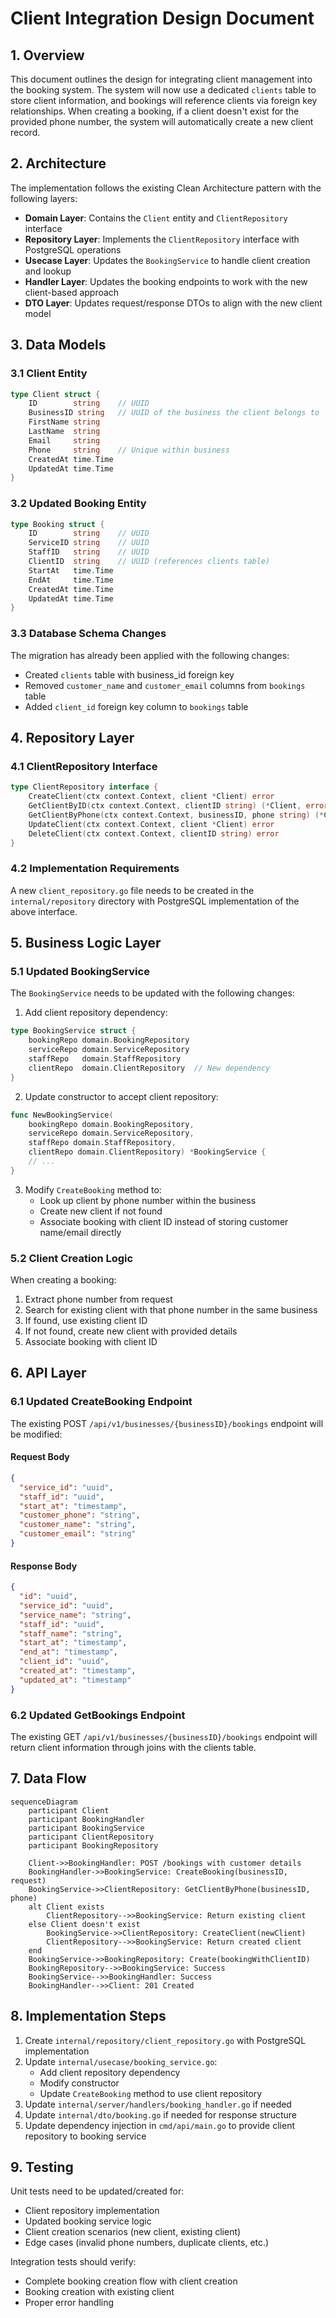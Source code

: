 # Client Integration Design Document

## 1. Overview

This document outlines the design for integrating client management into the booking system. The system will now use a dedicated `clients` table to store client information, and bookings will reference clients via foreign key relationships. When creating a booking, if a client doesn't exist for the provided phone number, the system will automatically create a new client record.

## 2. Architecture

The implementation follows the existing Clean Architecture pattern with the following layers:

- **Domain Layer**: Contains the `Client` entity and `ClientRepository` interface
- **Repository Layer**: Implements the `ClientRepository` interface with PostgreSQL operations
- **Usecase Layer**: Updates the `BookingService` to handle client creation and lookup
- **Handler Layer**: Updates the booking endpoints to work with the new client-based approach
- **DTO Layer**: Updates request/response DTOs to align with the new client model

## 3. Data Models

### 3.1 Client Entity

```go
type Client struct {
    ID        string    // UUID
    BusinessID string   // UUID of the business the client belongs to
    FirstName string
    LastName  string
    Email     string
    Phone     string    // Unique within business
    CreatedAt time.Time
    UpdatedAt time.Time
}
```

### 3.2 Updated Booking Entity

```go
type Booking struct {
    ID        string    // UUID
    ServiceID string    // UUID
    StaffID   string    // UUID
    ClientID  string    // UUID (references clients table)
    StartAt   time.Time
    EndAt     time.Time
    CreatedAt time.Time
    UpdatedAt time.Time
}
```

### 3.3 Database Schema Changes

The migration has already been applied with the following changes:
- Created `clients` table with business_id foreign key
- Removed `customer_name` and `customer_email` columns from `bookings` table
- Added `client_id` foreign key column to `bookings` table

## 4. Repository Layer

### 4.1 ClientRepository Interface

```go
type ClientRepository interface {
    CreateClient(ctx context.Context, client *Client) error
    GetClientByID(ctx context.Context, clientID string) (*Client, error)
    GetClientByPhone(ctx context.Context, businessID, phone string) (*Client, error)
    UpdateClient(ctx context.Context, client *Client) error
    DeleteClient(ctx context.Context, clientID string) error
}
```

### 4.2 Implementation Requirements

A new `client_repository.go` file needs to be created in the `internal/repository` directory with PostgreSQL implementation of the above interface.

## 5. Business Logic Layer

### 5.1 Updated BookingService

The `BookingService` needs to be updated with the following changes:

1. Add client repository dependency:
```go
type BookingService struct {
    bookingRepo domain.BookingRepository
    serviceRepo domain.ServiceRepository
    staffRepo   domain.StaffRepository
    clientRepo  domain.ClientRepository  // New dependency
}
```

2. Update constructor to accept client repository:
```go
func NewBookingService(
    bookingRepo domain.BookingRepository,
    serviceRepo domain.ServiceRepository,
    staffRepo domain.StaffRepository,
    clientRepo domain.ClientRepository) *BookingService {
    // ...
}
```

3. Modify `CreateBooking` method to:
   - Look up client by phone number within the business
   - Create new client if not found
   - Associate booking with client ID instead of storing customer name/email directly

### 5.2 Client Creation Logic

When creating a booking:
1. Extract phone number from request
2. Search for existing client with that phone number in the same business
3. If found, use existing client ID
4. If not found, create new client with provided details
5. Associate booking with client ID

## 6. API Layer

### 6.1 Updated CreateBooking Endpoint

The existing POST `/api/v1/businesses/{businessID}/bookings` endpoint will be modified:

#### Request Body
```json
{
  "service_id": "uuid",
  "staff_id": "uuid",
  "start_at": "timestamp",
  "customer_phone": "string",
  "customer_name": "string",
  "customer_email": "string"
}
```

#### Response Body
```json
{
  "id": "uuid",
  "service_id": "uuid",
  "service_name": "string",
  "staff_id": "uuid",
  "staff_name": "string",
  "start_at": "timestamp",
  "end_at": "timestamp",
  "client_id": "uuid",
  "created_at": "timestamp",
  "updated_at": "timestamp"
}
```

### 6.2 Updated GetBookings Endpoint

The existing GET `/api/v1/businesses/{businessID}/bookings` endpoint will return client information through joins with the clients table.

## 7. Data Flow

```mermaid
sequenceDiagram
    participant Client
    participant BookingHandler
    participant BookingService
    participant ClientRepository
    participant BookingRepository

    Client->>BookingHandler: POST /bookings with customer details
    BookingHandler->>BookingService: CreateBooking(businessID, request)
    BookingService->>ClientRepository: GetClientByPhone(businessID, phone)
    alt Client exists
        ClientRepository-->>BookingService: Return existing client
    else Client doesn't exist
        BookingService->>ClientRepository: CreateClient(newClient)
        ClientRepository-->>BookingService: Return created client
    end
    BookingService->>BookingRepository: Create(bookingWithClientID)
    BookingRepository-->>BookingService: Success
    BookingService-->>BookingHandler: Success
    BookingHandler-->>Client: 201 Created
```

## 8. Implementation Steps

1. Create `internal/repository/client_repository.go` with PostgreSQL implementation
2. Update `internal/usecase/booking_service.go`:
   - Add client repository dependency
   - Modify constructor
   - Update `CreateBooking` method to use client repository
3. Update `internal/server/handlers/booking_handler.go` if needed
4. Update `internal/dto/booking.go` if needed for response structure
5. Update dependency injection in `cmd/api/main.go` to provide client repository to booking service

## 9. Testing

Unit tests need to be updated/created for:
- Client repository implementation
- Updated booking service logic
- Client creation scenarios (new client, existing client)
- Edge cases (invalid phone numbers, duplicate clients, etc.)

Integration tests should verify:
- Complete booking creation flow with client creation
- Booking creation with existing client
- Proper error handling